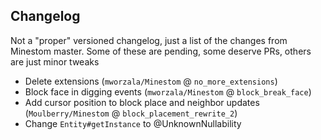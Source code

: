 ## Changelog
Not a "proper" versioned changelog, just a list of the changes from Minestom master.
Some of these are pending, some deserve PRs, others are just minor tweaks

* Delete extensions (`mworzala/Minestom` @ `no_more_extensions`)
* Block face in digging events (`mworzala/Minestom` @ `block_break_face`)
* Add cursor position to block place and neighbor updates (`Moulberry/Minestom` @ `block_placement_rewrite_2`)
* Change `Entity#getInstance` to @UnknownNullability
